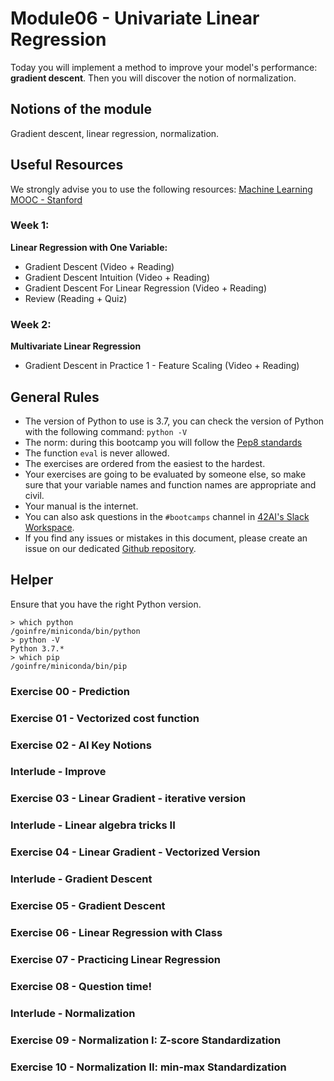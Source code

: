 # Module06 - Univariate Linear Regression

Today you will implement a method to improve your model's performance: **gradient descent**. Then you will discover the notion of normalization.

## Notions of the module
Gradient descent, linear regression, normalization. 

## Useful Resources  
  
We strongly advise you to use the following resources:
[Machine Learning MOOC - Stanford](https://www.coursera.org/learn/machine-learning/home/week/1)  

### Week 1: 

**Linear Regression with One Variable:**  

* Gradient Descent (Video + Reading)
* Gradient Descent Intuition (Video + Reading)
* Gradient Descent For Linear Regression (Video + Reading)
* Review (Reading + Quiz)

### Week 2:
**Multivariate Linear Regression**
- Gradient Descent in Practice 1 - Feature Scaling (Video + Reading)  
  
## General Rules

* The version of Python to use is 3.7, you can check the version of Python with the following command: `python -V`
* The norm: during this bootcamp you will follow the [Pep8 standards](https://www.python.org/dev/peps/pep-0008/)
* The function `eval` is never allowed.
* The exercises are ordered from the easiest to the hardest.
* Your exercises are going to be evaluated by someone else, so make sure that your variable names and function names are appropriate and civil. 
* Your manual is the internet.
* You can also ask questions in the `#bootcamps` channel in [42AI's Slack Workspace](https://42-ai.slack.com).
* If you find any issues or mistakes in this document, please create an issue on our dedicated [Github repository](https://github.com/42-AI/bootcamp_machine-learning/issues).

## Helper

Ensure that you have the right Python version.

```
> which python
/goinfre/miniconda/bin/python
> python -V
Python 3.7.*
> which pip
/goinfre/miniconda/bin/pip
```

### Exercise 00 - Prediction

### Exercise 01 - Vectorized cost function

### Exercise 02 - AI Key Notions

### Interlude - Improve

### Exercise 03 - Linear Gradient - iterative version

### Interlude - Linear algebra tricks II

### Exercise 04 - Linear Gradient - Vectorized Version

### Interlude - Gradient Descent

### Exercise 05 - Gradient Descent

### Exercise 06 - Linear Regression with Class

### Exercise 07 - Practicing Linear Regression

### Exercise 08 - Question time!

### Interlude - Normalization

### Exercise 09 - Normalization I: Z-score Standardization

### Exercise 10 - Normalization II: min-max Standardization
